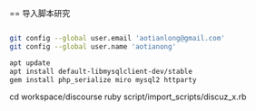 == 导入脚本研究

```bash

git config --global user.email 'aotianlong@gmail.com'
git config --global user.name 'aotianong'

apt update
apt install default-libmysqlclient-dev/stable
gem install php_serialize miro mysql2 httparty
```

cd workspace/discourse
ruby script/import_scripts/discuz_x.rb


